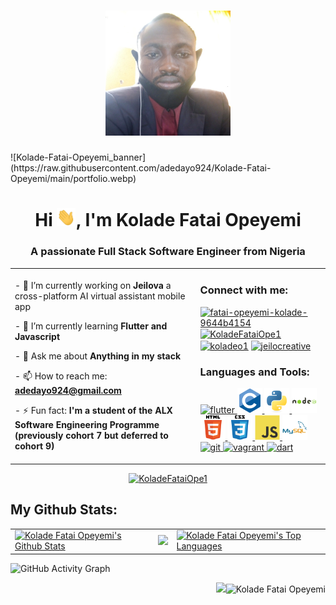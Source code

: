 <!--![MasterHead](https://blog.bit.ai/wp-content/uploads/2018/09/How-to-Embed-GitHub-Gists-in-Your-Documents-Blog-Banner.png)-->
<h1 align="center"><img src="./ope.jpg" width="200px" height="200px"></h1>
![Kolade-Fatai-Opeyemi_banner](https://raw.githubusercontent.com/adedayo924/Kolade-Fatai-Opeyemi/main/portfolio.webp)
<h1 align="center">Hi <img src="./wave.gif" width="30px">, I'm Kolade Fatai Opeyemi</h1>
<h3 align="center">A passionate Full Stack Software Engineer from Nigeria</h3>
<!--<img align= "right" alt="Coding" width="375" src="./wave.gif">-->

<table>
  <tr>
    <td>
      <p>- 🔭 I’m currently working on <b>Jeilova</b> a cross-platform AI virtual assistant mobile app</p>
      <p>- 🌱 I’m currently learning <b>Flutter and Javascript</b></p>
      <p>- 💬 Ask me about <b>Anything in my stack</b></p>
      <p>- 📫 How to reach me: <b><a href=mailto:adedayo924@gmail.com alt=email>adedayo924@gmail.com</a></b></p>
      <p>- ⚡ Fun fact: <b>I'm a student of the ALX Software Engineering Programme (previously cohort 7 but deferred to cohort 9)</b></p>
    </td>
    <td>
      <h3 align="left">Connect with me:</h3>
      <p align="left">
      <a href="https://linkedin.com/in/fatai-opeyemi-kolade-9644b4154" target="blank"><img align="center" src="https://raw.githubusercontent.com/rahuldkjain/github-profile-readme-generator/master/src/images/icons/Social/linked-in-alt.svg" alt="fatai-opeyemi-kolade-9644b4154" height="30" width="40" /></a>
      <a href="https://twitter.com/KoladeFataiOpe1" target="blank"><img align="center" src="https://raw.githubusercontent.com/rahuldkjain/github-profile-readme-generator/master/src/images/icons/Social/twitter.svg" alt="KoladeFataiOpe1" height="30" width="40" /></a>
      <a href="https://fb.com/koladeo1" target="blank"><img align="center" src="https://raw.githubusercontent.com/rahuldkjain/github-profile-readme-generator/master/src/images/icons/Social/facebook.svg" alt="koladeo1" height="30" width="40" /></a>
      <a href="https://instagram.com/jeilocreative" target="blank"><img align="center" src="https://raw.githubusercontent.com/rahuldkjain/github-profile-readme-generator/master/src/images/icons/Social/instagram.svg" alt="jeilocreative" height="30" width="40" /></a>
      </p>
      <h3 align="left">Languages and Tools:</h3>
      <p align="left">
      <a href="https://flutter.dev/" target="_blank" rel="noreferrer"> <img src="https://img.icons8.com/color/1x/flutter.png" alt="flutter" width="40" height="40"/> </a>   
      <a href="https://www.cprogramming.com/" target="_blank" rel="noreferrer"> <img src="https://raw.githubusercontent.com/devicons/devicon/master/icons/c/c-original.svg" alt="c" width="40" height="40"/> </a>
      <a href="https://www.python.org" target="_blank" rel="noreferrer"> <img src="https://raw.githubusercontent.com/devicons/devicon/master/icons/python/python-original.svg" alt="python" width="40" height="40"/> </a> 
      <a href="https://nodejs.org" target="_blank" rel="noreferrer"> <img src="https://raw.githubusercontent.com/devicons/devicon/master/icons/nodejs/nodejs-original-wordmark.svg" alt="nodejs" width="40" height="40"/> </a> 
      <a href="https://www.w3.org/html/" target="_blank" rel="noreferrer"> <img src="https://raw.githubusercontent.com/devicons/devicon/master/icons/html5/html5-original-wordmark.svg" alt="html5" width="40" height="40"/> </a> 
      <a href="https://www.w3schools.com/css/" target="_blank" rel="noreferrer"> <img src="https://raw.githubusercontent.com/devicons/devicon/master/icons/css3/css3-original-wordmark.svg" alt="css3" width="40" height="40"/> </a> 
      <a href="https://developer.mozilla.org/en-US/docs/Web/JavaScript" target="_blank" rel="noreferrer"> <img src="https://raw.githubusercontent.com/devicons/devicon/master/icons/javascript/javascript-original.svg" alt="javascript" width="40" height="40"/> </a> 
      <a href="https://www.mysql.com/" target="_blank" rel="noreferrer"> <img src="https://raw.githubusercontent.com/devicons/devicon/master/icons/mysql/mysql-original-wordmark.svg" alt="mysql" width="40" height="40"/> </a> 
      <a href="https://git-scm.com/" target="_blank" rel="noreferrer"> <img src="https://www.vectorlogo.zone/logos/git-scm/git-scm-icon.svg" alt="git" width="40" height="40"/> </a>
      <a href="https://www.vagrantup.com/" target="_blank" rel="noreferrer"> <img src="https://www.vectorlogo.zone/logos/vagrantup/vagrantup-icon.svg" alt="vagrant" width="40" height="40"/> </a>
      <a href="https://dart.dev/" target="_blank" rel="noreferrer"> <img src="https://commons.wikimedia.org/wiki/File:Dart-logo-icon.svg" alt="dart" width="40" height="40"/> </a>
      </p>    
    </td>
  </tr>
</table>

<p align="center"> <a href="https://twitter.com/KoladeFataiOpe1" target="blank"><img src="https://img.shields.io/twitter/follow/KoladeFataiOpe1?logo=twitter&style=for-the-badge" alt="KoladeFataiOpe1" /></a> </p>

## My Github Stats:

<table>
  <tr>
    <td>
       <a href="https://github.com/adedayo924"><img alt="Kolade Fatai Opeyemi's Github Stats" src="https://github-readme-stats.vercel.app/api?username=adedayo924&show_icons=true&count_private=true&theme=react&hide_border=true&bg_color=1d2a3a" /></a>
    </td>
    <td>
       <a href="http://www.github.com/adedayo924"><img src="https://github-readme-streak-stats.herokuapp.com/?user=adedayo924&stroke=ffffff&background=1d2a3a&ring=5BCDEC&fire=5BCDEC&currStreakNum=ffffff&currStreakLabel=5BCDEC&sideNums=ffffff&sideLabels=ffffff&dates=ffffff&hide_border=true" /></a>
    </td>
    <td>
      <a href="https://github.com/adedayo924"><img alt="Kolade Fatai Opeyemi's Top Languages" src="https://github-readme-stats.vercel.app/api/top-langs/?username=Aysuarex&langs_count=6&count_private=true&layout=compact&theme=react&hide_border=true&bg_color=1d2a3a"/></a>
    </td>
  </tr>
</table>

![GitHub Activity Graph](https://activity-graph.herokuapp.com/graph?username=adedayo924&bg_color=1d2a3a&color=5BCDEC&line=5BCDEC&point=FFFFFF&hide_border=true)

<p align="right"> <img src="https://media.giphy.com/media/WUlplcMpOCEmTGBtBW/giphy.gif" width="30"><img src="https://komarev.com/ghpvc/?username=adedayo924&label=Profile%20views&color=0e75b6&style=flat" alt="Kolade Fatai Opeyemi" /> </p>


<!--
<p><img align="left" src="https://github-readme-stats.vercel.app/api/top-langs?username=adedayo924&show_icons=true&locale=en&layout=compact" alt="adedayo924" /></p>
<p>&nbsp;<img align="center" src="https://github-readme-stats.vercel.app/api?username=adedayo924&show_icons=true&locale=en" alt="adedayo924" /></p>
<p><img align="center" src="https://github-readme-streak-stats.herokuapp.com/?user=adedayo924&" alt="aysuarex" /></p>
-->

<!--<p align="left"> <a href="https://github.com/ryo-ma/github-profile-trophy"><img src="https://github-profile-trophy.vercel.app/?username=adedayo924" alt="adedayo924" /></a> </p>-->
